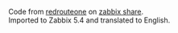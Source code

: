Code from [redrouteone](https://github.com/redrouteone) on [zabbix share](https://share.zabbix.com/cat-app/firewall/sonicwall-tz400).  
Imported to Zabbix 5.4 and translated to English. 
